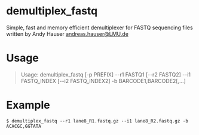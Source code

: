 # demultiplex_fastq
Simple, fast and memory efficient demultiplexer for FASTQ sequencing files
written by Andy Hauser <andreas.hauser@LMU.de>

# Usage

> Usage: demultiplex_fastq [-p PREFIX] --r1 FASTQ1 [--r2 FASTQ2] --i1 FASTQ_INDEX [--i2 FASTQ_INDEX2] -b BARCODE1,BARCODE2[,...]

# Example

```
$ demultiplex_fastq --r1 lane8_R1.fastq.gz --i1 lane8_R2.fastq.gz -b ACACGC,GGTATA
```

